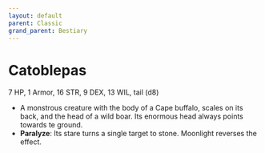 ```yaml
---
layout: default
parent: Classic
grand_parent: Bestiary
---
```


# Catoblepas

7 HP, 1 Armor, 16 STR, 9 DEX, 13 WIL, tail (d8)

- A monstrous creature with the body of a Cape buffalo, scales on its back, and the head of a wild boar. Its enormous head always points towards te ground.
- **Paralyze**: Its stare turns a single target to stone. Moonlight reverses the effect.   

